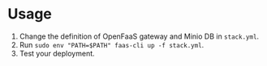 # Usage
1. Change the definition of OpenFaaS gateway and Minio DB in `stack.yml`.
2. Run `sudo env "PATH=$PATH" faas-cli up -f stack.yml`.
3. Test your deployment.
